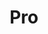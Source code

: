 ---
date_added: 2023-08-20
vendor: Arlo
title: Pro
category: camera
zigbeemodel: ['VMS4330']
compatible: [hub]
mlink: https://www.arlo.com/en_gb/cameras
---